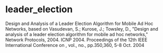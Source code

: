 # leader_election
Design and Analysis of a Leader Election Algorithm for Mobile Ad Hoc Networks, based on Vasudevan, S.; Kurose, J.; Towsley, D., "Design and analysis of a leader election algorithm for mobile ad hoc networks," Network Protocols, 2004. ICNP 2004. Proceedings of the 12th IEEE International Conference on , vol., no., pp.350,360, 5-8 Oct. 2004
